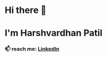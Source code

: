 # Hi there 👋

# I'm Harshvardhan Patil



### 📫 reach me: [LinkedIn](https://www.linkedin.com/in/harshvardhan-patil-a42ab5209/) 

<!--
**harshvardhan-95/harshvardhan-95** is a ✨ _special_ ✨ repository because its `README.md` (this file) appears on your GitHub profile.

Here are some ideas to get you started:

- 🔭 I’m currently working on ...
- 🌱 I’m currently learning ...
- 👯 I’m looking to collaborate on ...
- 🤔 I’m looking for help with ...
- 💬 Ask me about ...
- 📫 How to reach me: ...
- 😄 Pronouns: ...
- ⚡ Fun fact: ...
-->
